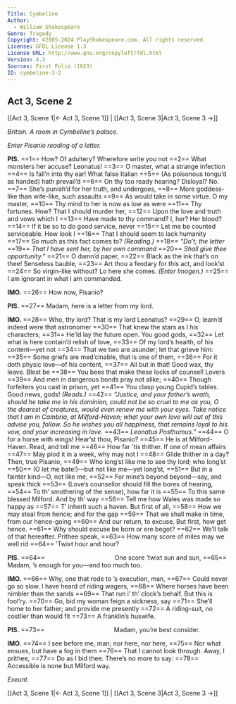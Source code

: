 ```yaml
---
Title: Cymbeline
Author: 
  - William Shakespeare
Genre: Tragedy
Copyright: ©2005-2024 PlayShakespeare.com. All rights reserved.
License: GFDL License 1.3
License URL: http://www.gnu.org/copyleft/fdl.html
Version: 4.3
Sources: First Folio (1623)
ID: cymbeline-3-2
---
```


## Act 3, Scene 2
[[Act 3, Scene 1|← Act 3, Scene 1]] | [[Act 3, Scene 3|Act 3, Scene 3 →]]

*Britain. A room in Cymbeline’s palace.*

*Enter Pisanio reading of a letter.*

**PIS.**
==1== How? Of adultery? Wherefore write you not
==2== What monsters her accuse? Leonatus!
==3== O master, what a strange infection
==4== Is fall’n into thy ear! What false Italian
==5== (As poisonous tongu’d as handed) hath prevail’d
==6== On thy too ready hearing? Disloyal? No.
==7== She’s punish’d for her truth, and undergoes,
==8== More goddess-like than wife-like, such assaults
==9== As would take in some virtue. O my master,
==10== Thy mind to her is now as low as were
==11== Thy fortunes. How? That I should murder her,
==12== Upon the love and truth and vows which I
==13== Have made to thy command? I, her? Her blood?
==14== If it be so to do good service, never
==15== Let me be counted serviceable. How look I
==16== That I should seem to lack humanity
==17== So much as this fact comes to?
*(Reading.)*
==18== *“Do’t; the letter*
==19== *That I have sent her, by her own command*
==20== *Shall give thee opportunity.”*
==21== O damn’d paper,
==22== Black as the ink that’s on thee! Senseless bauble,
==23== Art thou a feodary for this act, and look’st
==24== So virgin-like without? Lo here she comes.
*(Enter Imogen.)*
==25== I am ignorant in what I am commanded.

**IMO.**
==26== How now, Pisanio?

**PIS.**
==27== Madam, here is a letter from my lord.

**IMO.**
==28== Who, thy lord? That is my lord Leonatus?
==29== O, learn’d indeed were that astronomer
==30== That knew the stars as I his characters;
==31== He’ld lay the future open. You good gods,
==32== Let what is here contain’d relish of love,
==33== Of my lord’s health, of his content—yet not
==34== That we two are asunder; let that grieve him:
==35== Some griefs are med’cinable, that is one of them,
==36== For it doth physic love—of his content,
==37== All but in that! Good wax, thy leave. Blest be
==38== You bees that make these locks of counsel! Lovers
==39== And men in dangerous bonds pray not alike;
==40== Though forfeiters you cast in prison, yet
==41== You clasp young Cupid’s tables. Good news, gods!
*(Reads.)*
==42== *“Justice, and your father’s wrath, should he take me in his dominion, could not be so cruel to me as you, O the dearest of creatures, would even renew me with your eyes. Take notice that I am in Cambria, at Milford-Haven; what your own love will out of this advise you, follow. So he wishes you all happiness, that remains loyal to his vow, and your increasing in love.*
==43== *Leonatus Posthumus.”*
==44== O for a horse with wings! Hear’st thou, Pisanio?
==45== He is at Milford-Haven. Read, and tell me
==46== How far ’tis thither. If one of mean affairs
==47== May plod it in a week, why may not I
==48== Glide thither in a day? Then, true Pisanio,
==49== Who long’st like me to see thy lord; who long’st
==50== (O let me bate!)—but not like me—yet long’st,
==51== But in a fainter kind—O, not like me,
==52== For mine’s beyond beyond—say, and speak thick
==53== (Love’s counsellor should fill the bores of hearing,
==54== To th’ smothering of the sense), how far it is
==55== To this same blessed Milford. And by th’ way
==56== Tell me how Wales was made so happy as
==57== T’ inherit such a haven. But first of all,
==58== How we may steal from hence; and for the gap
==59== That we shall make in time, from our hence-going
==60== And our return, to excuse. But first, how get hence.
==61== Why should excuse be born or ere begot?
==62== We’ll talk of that hereafter. Prithee speak,
==63== How many score of miles may we well rid
==64== ’Twixt hour and hour?

**PIS.**
==64==            One score ’twixt sun and sun,
==65== Madam, ’s enough for you—and too much too.

**IMO.**
==66== Why, one that rode to ’s execution, man,
==67== Could never go so slow. I have heard of riding wagers,
==68== Where horses have been nimbler than the sands
==69== That run i’ th’ clock’s behalf. But this is fool’ry.
==70== Go, bid my woman feign a sickness, say
==71== She’ll home to her father; and provide me presently
==72== A riding-suit, no costlier than would fit
==73== A franklin’s huswife.

**PIS.**
==73==            Madam, you’re best consider.

**IMO.**
==74== I see before me, man; nor here, nor here,
==75== Nor what ensues, but have a fog in them
==76== That I cannot look through. Away, I prithee,
==77== Do as I bid thee. There’s no more to say:
==78== Accessible is none but Milford way.

*Exeunt.*

[[Act 3, Scene 1|← Act 3, Scene 1]] | [[Act 3, Scene 3|Act 3, Scene 3 →]]